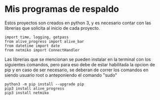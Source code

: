 # Mis programas de respaldo

Estos proyectos son creados en python 3, y es necesario contar  con las librerias que solicita al inicio de cada proyecto.

```
import time, logging, getpass
from alive_progress import alive_bar
from datetime import date
from netmiko import ConnectHandler
```

Las librerias que se mencionan se pueden instalar en la terminal con los siguientes comandos, pero para eso debe de estar habilitada la opcion de pip
y en caso de ser necesario, se deberan de correr los comandos en siendo usuario root o anteponiendo el comando "sudo"
```
python3 -m pip install --upgrade pip
pip3 install alive_progress
pip3 install netmiko

```
